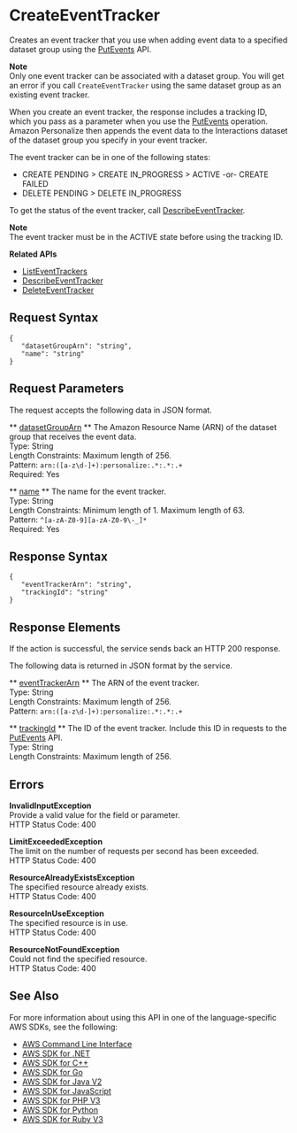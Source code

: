 # CreateEventTracker<a name="API_CreateEventTracker"></a>

Creates an event tracker that you use when adding event data to a specified dataset group using the [PutEvents](https://docs.aws.amazon.com/personalize/latest/dg/API_UBS_PutEvents.html) API\.

**Note**  
Only one event tracker can be associated with a dataset group\. You will get an error if you call `CreateEventTracker` using the same dataset group as an existing event tracker\.

When you create an event tracker, the response includes a tracking ID, which you pass as a parameter when you use the [PutEvents](https://docs.aws.amazon.com/personalize/latest/dg/API_UBS_PutEvents.html) operation\. Amazon Personalize then appends the event data to the Interactions dataset of the dataset group you specify in your event tracker\. 

The event tracker can be in one of the following states:
+ CREATE PENDING > CREATE IN\_PROGRESS > ACTIVE \-or\- CREATE FAILED
+ DELETE PENDING > DELETE IN\_PROGRESS

To get the status of the event tracker, call [DescribeEventTracker](API_DescribeEventTracker.md)\.

**Note**  
The event tracker must be in the ACTIVE state before using the tracking ID\.

**Related APIs**
+  [ListEventTrackers](API_ListEventTrackers.md) 
+  [DescribeEventTracker](API_DescribeEventTracker.md) 
+  [DeleteEventTracker](API_DeleteEventTracker.md) 

## Request Syntax<a name="API_CreateEventTracker_RequestSyntax"></a>

```
{
   "datasetGroupArn": "string",
   "name": "string"
}
```

## Request Parameters<a name="API_CreateEventTracker_RequestParameters"></a>

The request accepts the following data in JSON format\.

 ** [datasetGroupArn](#API_CreateEventTracker_RequestSyntax) **   <a name="personalize-CreateEventTracker-request-datasetGroupArn"></a>
The Amazon Resource Name \(ARN\) of the dataset group that receives the event data\.  
Type: String  
Length Constraints: Maximum length of 256\.  
Pattern: `arn:([a-z\d-]+):personalize:.*:.*:.+`   
Required: Yes

 ** [name](#API_CreateEventTracker_RequestSyntax) **   <a name="personalize-CreateEventTracker-request-name"></a>
The name for the event tracker\.  
Type: String  
Length Constraints: Minimum length of 1\. Maximum length of 63\.  
Pattern: `^[a-zA-Z0-9][a-zA-Z0-9\-_]*`   
Required: Yes

## Response Syntax<a name="API_CreateEventTracker_ResponseSyntax"></a>

```
{
   "eventTrackerArn": "string",
   "trackingId": "string"
}
```

## Response Elements<a name="API_CreateEventTracker_ResponseElements"></a>

If the action is successful, the service sends back an HTTP 200 response\.

The following data is returned in JSON format by the service\.

 ** [eventTrackerArn](#API_CreateEventTracker_ResponseSyntax) **   <a name="personalize-CreateEventTracker-response-eventTrackerArn"></a>
The ARN of the event tracker\.  
Type: String  
Length Constraints: Maximum length of 256\.  
Pattern: `arn:([a-z\d-]+):personalize:.*:.*:.+` 

 ** [trackingId](#API_CreateEventTracker_ResponseSyntax) **   <a name="personalize-CreateEventTracker-response-trackingId"></a>
The ID of the event tracker\. Include this ID in requests to the [PutEvents](https://docs.aws.amazon.com/personalize/latest/dg/API_UBS_PutEvents.html) API\.  
Type: String  
Length Constraints: Maximum length of 256\.

## Errors<a name="API_CreateEventTracker_Errors"></a>

 **InvalidInputException**   
Provide a valid value for the field or parameter\.  
HTTP Status Code: 400

 **LimitExceededException**   
The limit on the number of requests per second has been exceeded\.  
HTTP Status Code: 400

 **ResourceAlreadyExistsException**   
The specified resource already exists\.  
HTTP Status Code: 400

 **ResourceInUseException**   
The specified resource is in use\.  
HTTP Status Code: 400

 **ResourceNotFoundException**   
Could not find the specified resource\.  
HTTP Status Code: 400

## See Also<a name="API_CreateEventTracker_SeeAlso"></a>

For more information about using this API in one of the language\-specific AWS SDKs, see the following:
+  [AWS Command Line Interface](https://docs.aws.amazon.com/goto/aws-cli/personalize-2018-05-22/CreateEventTracker) 
+  [AWS SDK for \.NET](https://docs.aws.amazon.com/goto/DotNetSDKV3/personalize-2018-05-22/CreateEventTracker) 
+  [AWS SDK for C\+\+](https://docs.aws.amazon.com/goto/SdkForCpp/personalize-2018-05-22/CreateEventTracker) 
+  [AWS SDK for Go](https://docs.aws.amazon.com/goto/SdkForGoV1/personalize-2018-05-22/CreateEventTracker) 
+  [AWS SDK for Java V2](https://docs.aws.amazon.com/goto/SdkForJavaV2/personalize-2018-05-22/CreateEventTracker) 
+  [AWS SDK for JavaScript](https://docs.aws.amazon.com/goto/AWSJavaScriptSDK/personalize-2018-05-22/CreateEventTracker) 
+  [AWS SDK for PHP V3](https://docs.aws.amazon.com/goto/SdkForPHPV3/personalize-2018-05-22/CreateEventTracker) 
+  [AWS SDK for Python](https://docs.aws.amazon.com/goto/boto3/personalize-2018-05-22/CreateEventTracker) 
+  [AWS SDK for Ruby V3](https://docs.aws.amazon.com/goto/SdkForRubyV3/personalize-2018-05-22/CreateEventTracker) 
